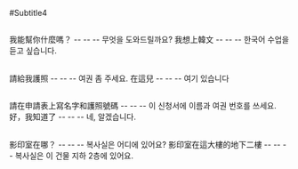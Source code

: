 #Subtitle4

##

我能幫你什麼嗎？ -- -- -- 무엇을 도와드릴까요?
我想上韓文 -- -- -- 한국어 수업을 듣고 싶습니다.

##

請給我護照 -- -- -- 여권 좀 주세요.
在這兒 -- -- -- 여기 있습니다

##

請在申請表上寫名字和護照號碼 -- -- -- 이 신청서에 이름과 여권 번호를 쓰세요.
好，我知道了 -- -- -- 네, 알겠습니다.

##

影印室在哪？ -- -- -- 복사실은 어디에 있어요?
影印室在這大樓的地下二樓 -- -- -- 복사실은 이 건물 지하 2층에 있어요.
